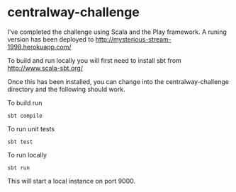 # centralway-challenge

I've completed the challenge using Scala and the Play framework. A runing version has been deployed to http://mysterious-stream-1998.herokuapp.com/

To build and run locally you will first need to install sbt from http://www.scala-sbt.org/

Once this has been installed, you can change into the centralway-challenge directory and the following should work.

To build run
```
sbt compile
```

To run unit tests
```
sbt test
```

To run locally
```
sbt run
```

This will start a local instance on port 9000.
